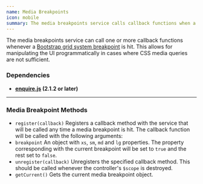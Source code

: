 ```yaml
---
name: Media Breakpoints
icon: mobile
summary: The media breakpoints service calls callback functions when a Bootstrap grid system breakpoint is hit to manipulate the user interface programmatically when CSS media queries are not sufficient.
---
```


The media breakpoints service can call one or more callback functions whenever a [Bootstrap grid system breakpoint](http://getbootstrap.com/css/#grid-media-queries) is hit. This allows for manipulating the UI programmatically in cases where CSS media queries are not sufficient.

### Dependencies ##

 - **[enquire.js](http://wicky.nillia.ms/enquire.js/) (2.1.2 or later)**

---

### Media Breakpoint Methods ###

 - `register(callback)` Registers a callback method with the service that will be called any time a media breakpoint is hit. The callback function will be called with the following arguments:
  - `breakpoint` An object with `xs`, `sm`, `md` and `lg` properties. The property corresponding with the current breakpoint will be set to `true` and the rest set to `false`.
 - `unregister(callback)` Unregisters the specified callback method. This should be called whenever the controller's `$scope` is destroyed.
 - `getCurrent()` Gets the current media breakpoint object.